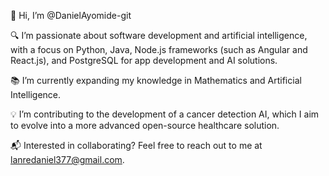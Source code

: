 👋 Hi, I’m @DanielAyomide-git

🔍 I’m passionate about software development and artificial intelligence, with a focus on Python, Java, Node.js frameworks (such as Angular and React.js), and PostgreSQL for app development and AI solutions.

📚 I’m currently expanding my knowledge in Mathematics and Artificial Intelligence.

💡 I’m contributing to the development of a cancer detection AI, which I aim to evolve into a more advanced open-source healthcare solution.

📬 Interested in collaborating? Feel free to reach out to me at lanredaniel377@gmail.com.


<!---
DanielAyomide-git/DanielAyomide-git is a ✨ special ✨ repository because its `README.md` (this file) appears on your GitHub profile.
You can click the Preview link to take a look at your changes.
--->
